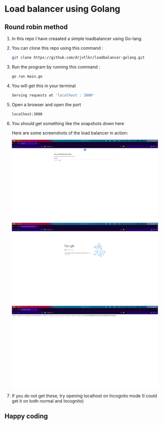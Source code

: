 # Load balancer using Golang #

## Round robin method
1. In this repo I have creaated a simple loadbalancer using Go-lang.

2. You can clone this repo using this command :
    ```bash
    git clone https://github.com/drjvtlkr/loadbalancer-golang.git

3. Run the program by running this command : 
    ```bash
    go run main.go

4. You will get this in your terminal
    ```bash
    Serving requests at 'localhost : 3000'

5. Open a browser and open the port 
    ```bash
    localhost:3000

6. You should get something like the snapshots down here

    Here are some screenshots of the load balancer in action:

    ![localhost:Facebook](./images/localhost:Facebook.png)
    ![localhost:Google](./images/localhost:Google.png)
    ![localhost:LinkedIn](./images/localhost:LinkedIn.png)

7. If you do not get these, try opening localhost on Incognito mode
    (I could get it on both normal and Incognito)

## Happy coding